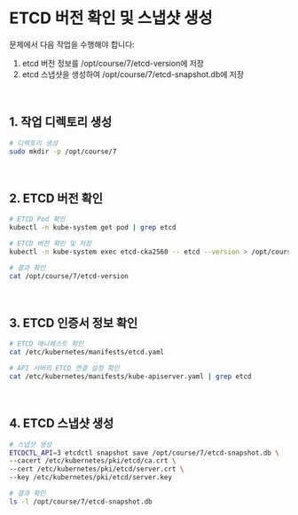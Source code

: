 # ETCD 버전 확인 및 스냅샷 생성

문제에서 다음 작업을 수행해야 합니다:
1. etcd 버전 정보를 /opt/course/7/etcd-version에 저장
2. etcd 스냅샷을 생성하여 /opt/course/7/etcd-snapshot.db에 저장

<br/>

## 1. 작업 디렉토리 생성
```bash
# 디렉토리 생성
sudo mkdir -p /opt/course/7
```

<br/>

## 2. ETCD 버전 확인
```bash
# ETCD Pod 확인
kubectl -n kube-system get pod | grep etcd

# ETCD 버전 확인 및 저장
kubectl -n kube-system exec etcd-cka2560 -- etcd --version > /opt/course/7/etcd-version

# 결과 확인
cat /opt/course/7/etcd-version
```

<br/>

## 3. ETCD 인증서 정보 확인
```bash
# ETCD 매니페스트 확인
cat /etc/kubernetes/manifests/etcd.yaml

# API 서버의 ETCD 연결 설정 확인
cat /etc/kubernetes/manifests/kube-apiserver.yaml | grep etcd
```

<br/>

## 4. ETCD 스냅샷 생성
```bash
# 스냅샷 생성
ETCDCTL_API=3 etcdctl snapshot save /opt/course/7/etcd-snapshot.db \
--cacert /etc/kubernetes/pki/etcd/ca.crt \
--cert /etc/kubernetes/pki/etcd/server.crt \
--key /etc/kubernetes/pki/etcd/server.key

# 결과 확인
ls -l /opt/course/7/etcd-snapshot.db